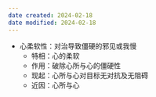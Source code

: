```yaml
---
date created: 2024-02-18
date modified: 2024-02-18
---
```

- 心柔软性：对治导致僵硬的邪见或我慢
    - 特相：心的柔软
    - 作用：破除心所与心的僵硬性
    - 现起：心所与心对目标无对抗及无阻碍
    - 近因：心所与心
